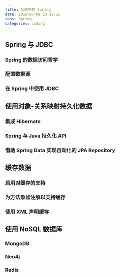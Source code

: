 ```yaml
---
title: 后端中的 Spring
date: 2019-07-09 23:10:11
tags: Spring
categories: coding
---
```


## Spring 与 JDBC

### Spring 的数据访问哲学

### 配置数据源

### 在 Spring 中使用 JDBC

## 使用对象-关系映射持久化数据

### 集成 Hibernate

### Spring 与 Java 持久化 API

### 借助 Spring Data 实现自动化的 JPA Repository

## 缓存数据

### 启用对缓存的支持

### 为方法添加注解以支持缓存

### 使用 XML 声明缓存

## 使用 NoSQL 数据库

### MongoDB

### Neo4j

### Redis
